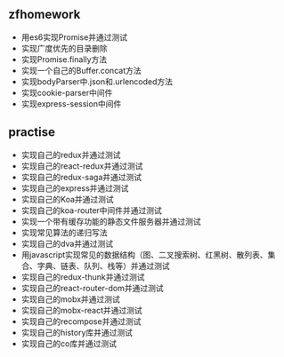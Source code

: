 ## zfhomework

- 用es6实现Promise并通过测试
- 实现广度优先的目录删除
- 实现Promise.finally方法
- 实现一个自己的Buffer.concat方法
- 实现bodyParser中.json和.urlencoded方法
- 实现cookie-parser中间件
- 实现express-session中间件

## practise
- 实现自己的redux并通过测试
- 实现自己的react-redux并通过测试
- 实现自己的redux-saga并通过测试
- 实现自己的express并通过测试
- 实现自己的Koa并通过测试
- 实现自己的koa-router中间件并通过测试
- 实现一个带有缓存功能的静态文件服务器并通过测试
- 实现常见算法的递归写法
- 实现自己的dva并通过测试
- 用javascript实现常见的数据结构（图、二叉搜索树、红黑树、散列表、集合、字典、链表、队列、栈等）并通过测试
- 实现自己的redux-thunk并通过测试
- 实现自己的react-router-dom并通过测试
- 实现自己的mobx并通过测试
- 实现自己的mobx-react并通过测试
- 实现自己的recompose并通过测试
- 实现自己的history库并通过测试
- 实现自己的co库并通过测试